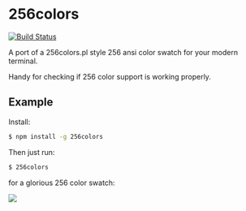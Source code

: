 # 256colors

[![Build Status](https://travis-ci.org/bcomnes/256colors.svg)](https://travis-ci.org/bcomnes/256colors)

A port of a 256colors.pl style 256 ansi color swatch for your modern terminal.

Handy for checking if 256 color support is working properly.

## Example

Install:

```sh
$ npm install -g 256colors
```

Then just run:

```sh
$ 256colors
```

for a glorious 256 color swatch:

![](https://cdn.rawgit.com/bcomnes/256colors/master/screenshot.png)
